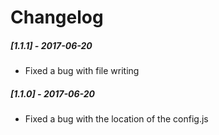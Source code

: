 # Changelog

##### [1.1.1] - 2017-06-20
- Fixed a bug with file writing

##### [1.1.0] - 2017-06-20
- Fixed a bug with the location of the config.js
